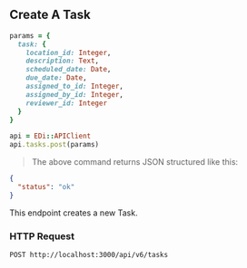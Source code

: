 ## Create A Task

```ruby
params = {
  task: {
    location_id: Integer,
    description: Text,
    scheduled_date: Date,
    due_date: Date,
    assigned_to_id: Integer,
    assigned_by_id: Integer,
    reviewer_id: Integer
  }
}

api = EDi::APIClient
api.tasks.post(params)
```

> The above command returns JSON structured like this:

```json
{
  "status": "ok"
}
```

This endpoint creates a new Task.

### HTTP Request

`POST http://localhost:3000/api/v6/tasks`
